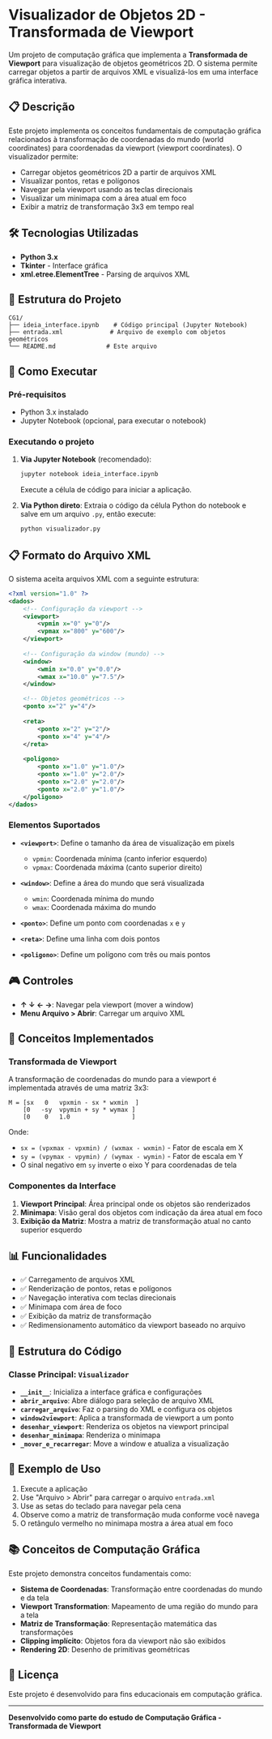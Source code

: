 # Visualizador de Objetos 2D - Transformada de Viewport

Um projeto de computação gráfica que implementa a **Transformada de Viewport** para visualização de objetos geométricos 2D. O sistema permite carregar objetos a partir de arquivos XML e visualizá-los em uma interface gráfica interativa.

## 📋 Descrição

Este projeto implementa os conceitos fundamentais de computação gráfica relacionados à transformação de coordenadas do mundo (world coordinates) para coordenadas da viewport (viewport coordinates). O visualizador permite:

- Carregar objetos geométricos 2D a partir de arquivos XML
- Visualizar pontos, retas e polígonos
- Navegar pela viewport usando as teclas direcionais
- Visualizar um minimapa com a área atual em foco
- Exibir a matriz de transformação 3x3 em tempo real

## 🛠️ Tecnologias Utilizadas

- **Python 3.x**
- **Tkinter** - Interface gráfica
- **xml.etree.ElementTree** - Parsing de arquivos XML

## 📁 Estrutura do Projeto

```
CG1/
├── ideia_interface.ipynb    # Código principal (Jupyter Notebook)
├── entrada.xml             # Arquivo de exemplo com objetos geométricos
└── README.md              # Este arquivo
```

## 🚀 Como Executar

### Pré-requisitos
- Python 3.x instalado
- Jupyter Notebook (opcional, para executar o notebook)

### Executando o projeto

1. **Via Jupyter Notebook** (recomendado):
   ```bash
   jupyter notebook ideia_interface.ipynb
   ```
   Execute a célula de código para iniciar a aplicação.

2. **Via Python direto**:
   Extraia o código da célula Python do notebook e salve em um arquivo `.py`, então execute:
   ```bash
   python visualizador.py
   ```

## 📋 Formato do Arquivo XML

O sistema aceita arquivos XML com a seguinte estrutura:

```xml
<?xml version="1.0" ?>
<dados>
    <!-- Configuração da viewport -->
    <viewport>
        <vpmin x="0" y="0"/>
        <vpmax x="800" y="600"/>
    </viewport>
    
    <!-- Configuração da window (mundo) -->
    <window>
        <wmin x="0.0" y="0.0"/>
        <wmax x="10.0" y="7.5"/>
    </window>

    <!-- Objetos geométricos -->
    <ponto x="2" y="4"/>
    
    <reta>
        <ponto x="2" y="2"/>
        <ponto x="4" y="4"/>
    </reta>
    
    <poligono>
        <ponto x="1.0" y="1.0"/>
        <ponto x="1.0" y="2.0"/>
        <ponto x="2.0" y="2.0"/>
        <ponto x="2.0" y="1.0"/>
    </poligono>
</dados>
```

### Elementos Suportados

- **`<viewport>`**: Define o tamanho da área de visualização em pixels
  - `vpmin`: Coordenada mínima (canto inferior esquerdo)
  - `vpmax`: Coordenada máxima (canto superior direito)

- **`<window>`**: Define a área do mundo que será visualizada
  - `wmin`: Coordenada mínima do mundo
  - `wmax`: Coordenada máxima do mundo

- **`<ponto>`**: Define um ponto com coordenadas `x` e `y`

- **`<reta>`**: Define uma linha com dois pontos

- **`<poligono>`**: Define um polígono com três ou mais pontos

## 🎮 Controles

- **↑ ↓ ← →**: Navegar pela viewport (mover a window)
- **Menu Arquivo > Abrir**: Carregar um arquivo XML

## 🧮 Conceitos Implementados

### Transformada de Viewport

A transformação de coordenadas do mundo para a viewport é implementada através de uma matriz 3x3:

```
M = [sx   0   vpxmin - sx * wxmin  ]
    [0   -sy  vpymin + sy * wymax ]
    [0    0   1.0                 ]
```

Onde:
- `sx = (vpxmax - vpxmin) / (wxmax - wxmin)` - Fator de escala em X
- `sy = (vpymax - vpymin) / (wymax - wymin)` - Fator de escala em Y
- O sinal negativo em `sy` inverte o eixo Y para coordenadas de tela

### Componentes da Interface

1. **Viewport Principal**: Área principal onde os objetos são renderizados
2. **Minimapa**: Visão geral dos objetos com indicação da área atual em foco
3. **Exibição da Matriz**: Mostra a matriz de transformação atual no canto superior esquerdo

## 📊 Funcionalidades

- ✅ Carregamento de arquivos XML
- ✅ Renderização de pontos, retas e polígonos
- ✅ Navegação interativa com teclas direcionais
- ✅ Minimapa com área de foco
- ✅ Exibição da matriz de transformação
- ✅ Redimensionamento automático da viewport baseado no arquivo

## 🔧 Estrutura do Código

### Classe Principal: `Visualizador`

- **`__init__`**: Inicializa a interface gráfica e configurações
- **`abrir_arquivo`**: Abre diálogo para seleção de arquivo XML
- **`carregar_arquivo`**: Faz o parsing do XML e configura os objetos
- **`window2viewport`**: Aplica a transformada de viewport a um ponto
- **`desenhar_viewport`**: Renderiza os objetos na viewport principal
- **`desenhar_minimapa`**: Renderiza o minimapa
- **`_mover_e_recarregar`**: Move a window e atualiza a visualização

## 🎯 Exemplo de Uso

1. Execute a aplicação
2. Use "Arquivo > Abrir" para carregar o arquivo `entrada.xml`
3. Use as setas do teclado para navegar pela cena
4. Observe como a matriz de transformação muda conforme você navega
5. O retângulo vermelho no minimapa mostra a área atual em foco

## 📚 Conceitos de Computação Gráfica

Este projeto demonstra conceitos fundamentais como:

- **Sistema de Coordenadas**: Transformação entre coordenadas do mundo e da tela
- **Viewport Transformation**: Mapeamento de uma região do mundo para a tela
- **Matriz de Transformação**: Representação matemática das transformações
- **Clipping implícito**: Objetos fora da viewport não são exibidos
- **Rendering 2D**: Desenho de primitivas geométricas

## 📄 Licença

Este projeto é desenvolvido para fins educacionais em computação gráfica.

---

**Desenvolvido como parte do estudo de Computação Gráfica - Transformada de Viewport**